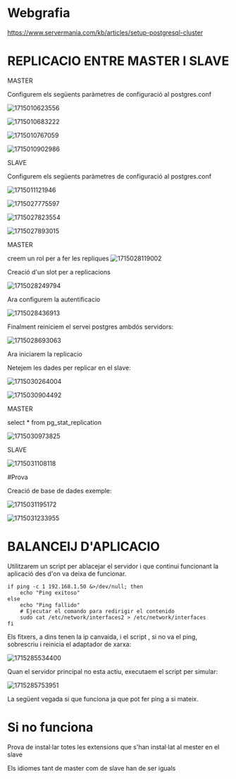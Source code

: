 # Webgrafia

https://www.servermania.com/kb/articles/setup-postgresql-cluster

# REPLICACIO ENTRE MASTER I SLAVE

MASTER

Configurem els següents paràmetres de configuració al postgres.conf

![1715010623556](image/node_replication/1715010623556.png)

![1715010683222](image/node_replication/1715010683222.png)

![1715010767059](image/node_replication/1715010767059.png)

![1715010902986](image/node_replication/1715010902986.png)

SLAVE

Configurem els següents paràmetres de configuració al postgres.conf

![1715011121946](image/node_replication/1715011121946.png)

![1715027775597](image/node_replication/1715027775597.png)

![1715027823554](image/node_replication/1715027823554.png)

![1715027893015](image/node_replication/1715027893015.png)

MASTER

creem un rol per a fer les repliques
![1715028119002](image/node_replication/1715028119002.png)

Creació d'un slot per a replicacions

![1715028249794](image/node_replication/1715028249794.png)

Ara configurem la autentificacio

![1715028436913](image/node_replication/1715028436913.png)

Finalment reiniciem el servei postgres ambdós servidors:

![1715028693063](image/node_replication/1715028693063.png)

Ara iniciarem la replicacio

Netejem les dades per replicar en el slave:

![1715030264004](image/node_replication/1715030264004.png)

![1715030904492](image/node_replication/1715030904492.png)

MASTER

select * from pg_stat_replication

![1715030973825](image/node_replication/1715030973825.png)

SLAVE

![1715031108118](image/node_replication/1715031108118.png)

#Prova

Creació de base de dades exemple:

![1715031195172](image/node_replication/1715031195172.png)

![1715031233955](image/node_replication/1715031233955.png)

# BALANCEIJ D'APLICACIO

Utilitzarem un script per ablacejar el servidor i que continui funcionant la aplicació des d'on va deixa de funcionar.

```
if ping -c 1 192.168.1.50 &>/dev/null; then
    echo "Ping exitoso"
else
    echo "Ping fallido"
    # Ejecutar el comando para redirigir el contenido
    sudo cat /etc/network/interfaces2 > /etc/network/interfaces
fi
```

Els fitxers, a dins tenen la ip canvaida, i el script , si no va el ping, sobrescriu i reinicia el adaptador de xarxa:

![1715285534400](image/node_replication/1715285534400.png)

Quan el servidor principal no esta actiu, executaem el script per simular:

![1715285753951](image/node_replication/1715285753951.png)

La següent vegada si que funciona ja que pot fer ping a si mateix.

# Si no funciona

Prova de instal·lar totes les extensions que s'han instal·lat al mester en el slave

Els idiomes tant de master com de slave han de ser iguals
